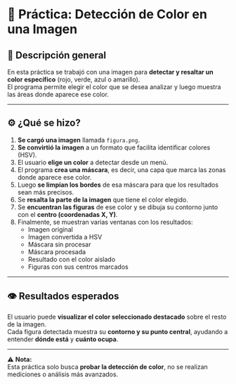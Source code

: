 # 🎨 Práctica: Detección de Color en una Imagen

## 🧾 Descripción general
En esta práctica se trabajó con una imagen para **detectar y resaltar un color específico** (rojo, verde, azul o amarillo).  
El programa permite elegir el color que se desea analizar y luego muestra las áreas donde aparece ese color.

---

## ⚙️ ¿Qué se hizo?

1. **Se cargó una imagen** llamada `figura.png`.
2. **Se convirtió la imagen** a un formato que facilita identificar colores (HSV).
3. El usuario **elige un color** a detectar desde un menú.
4. El programa **crea una máscara**, es decir, una capa que marca las zonas donde aparece ese color.
5. Luego **se limpian los bordes** de esa máscara para que los resultados sean más precisos.
6. Se **resalta la parte de la imagen** que tiene el color elegido.
7. Se **encuentran las figuras** de ese color y se dibuja su contorno junto con el **centro (coordenadas X, Y)**.
8. Finalmente, se muestran varias ventanas con los resultados:
   - Imagen original  
   - Imagen convertida a HSV  
   - Máscara sin procesar  
   - Máscara procesada  
   - Resultado con el color aislado  
   - Figuras con sus centros marcados

---

## 👁️ Resultados esperados
El usuario puede **visualizar el color seleccionado destacado** sobre el resto de la imagen.  
Cada figura detectada muestra su **contorno y su punto central**, ayudando a entender **dónde está** y **cuánto ocupa**.

---

⚠️ **Nota:**  
Esta práctica solo busca **probar la detección de color**, no se realizan mediciones o análisis más avanzados.
